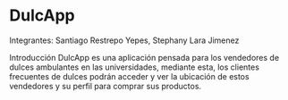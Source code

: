 # DulcApp

Integrantes:
Santiago Restrepo Yepes,
Stephany Lara Jimenez

Introducción 
DulcApp es una aplicación pensada para los vendedores de dulces ambulantes en las universidades, mediante esta, los clientes frecuentes de dulces podrán acceder y ver la ubicación de estos vendedores y su perfil para comprar sus productos.  
